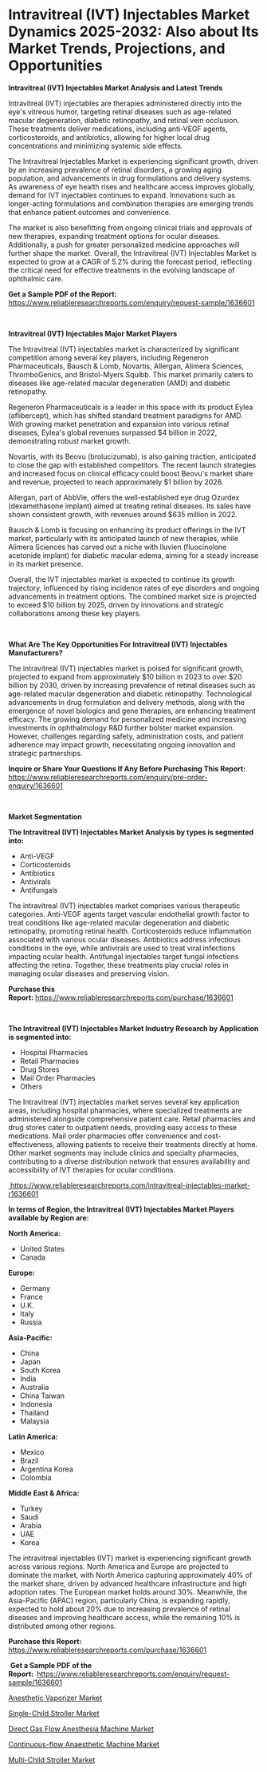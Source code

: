 <p><h1>Intravitreal (IVT) Injectables Market Dynamics 2025-2032: Also about Its Market Trends, Projections, and Opportunities</h1></p><p><strong>Intravitreal (IVT) Injectables Market Analysis and Latest Trends</strong></p>
<p><p>Intravitreal (IVT) injectables are therapies administered directly into the eye's vitreous humor, targeting retinal diseases such as age-related macular degeneration, diabetic retinopathy, and retinal vein occlusion. These treatments deliver medications, including anti-VEGF agents, corticosteroids, and antibiotics, allowing for higher local drug concentrations and minimizing systemic side effects. </p><p>The Intravitreal Injectables Market is experiencing significant growth, driven by an increasing prevalence of retinal disorders, a growing aging population, and advancements in drug formulations and delivery systems. As awareness of eye health rises and healthcare access improves globally, demand for IVT injectables continues to expand. Innovations such as longer-acting formulations and combination therapies are emerging trends that enhance patient outcomes and convenience.</p><p>The market is also benefitting from ongoing clinical trials and approvals of new therapies, expanding treatment options for ocular diseases. Additionally, a push for greater personalized medicine approaches will further shape the market. Overall, the Intravitreal (IVT) Injectables Market is expected to grow at a CAGR of 5.2% during the forecast period, reflecting the critical need for effective treatments in the evolving landscape of ophthalmic care.</p></p>
<p><strong>Get a Sample PDF of the Report:&nbsp;</strong> <a href="https://www.reliableresearchreports.com/enquiry/request-sample/1636601?utm_campaign=48&utm_medium=2&utm_source=Github&utm_content=ia&utm_term=23032025&utm_id=intravitreal-ivt-injectables">https://www.reliableresearchreports.com/enquiry/request-sample/1636601</a></p>
<p>&nbsp;</p>
<p><strong>Intravitreal (IVT) Injectables Major Market Players</strong></p>
<p><p>The Intravitreal (IVT) injectables market is characterized by significant competition among several key players, including Regeneron Pharmaceuticals, Bausch & Lomb, Novartis, Allergan, Alimera Sciences, ThromboGenics, and Bristol-Myers Squibb. This market primarily caters to diseases like age-related macular degeneration (AMD) and diabetic retinopathy.</p><p>Regeneron Pharmaceuticals is a leader in this space with its product Eylea (aflibercept), which has shifted standard treatment paradigms for AMD. With growing market penetration and expansion into various retinal diseases, Eylea's global revenues surpassed $4 billion in 2022, demonstrating robust market growth.</p><p>Novartis, with its Beovu (brolucizumab), is also gaining traction, anticipated to close the gap with established competitors. The recent launch strategies and increased focus on clinical efficacy could boost Beovu's market share and revenue, projected to reach approximately $1 billion by 2026.</p><p>Allergan, part of AbbVie, offers the well-established eye drug Ozurdex (dexamethasone implant) aimed at treating retinal diseases. Its sales have shown consistent growth, with revenues around $635 million in 2022.</p><p>Bausch & Lomb is focusing on enhancing its product offerings in the IVT market, particularly with its anticipated launch of new therapies, while Alimera Sciences has carved out a niche with Iluvien (fluocinolone acetonide implant) for diabetic macular edema, aiming for a steady increase in its market presence.</p><p>Overall, the IVT injectables market is expected to continue its growth trajectory, influenced by rising incidence rates of eye disorders and ongoing advancements in treatment options. The combined market size is projected to exceed $10 billion by 2025, driven by innovations and strategic collaborations among these key players.</p></p>
<p>&nbsp;</p>
<p><strong>What Are The Key Opportunities For Intravitreal (IVT) Injectables Manufacturers?</strong></p>
<p><p>The intravitreal (IVT) injectables market is poised for significant growth, projected to expand from approximately $10 billion in 2023 to over $20 billion by 2030, driven by increasing prevalence of retinal diseases such as age-related macular degeneration and diabetic retinopathy. Technological advancements in drug formulation and delivery methods, along with the emergence of novel biologics and gene therapies, are enhancing treatment efficacy. The growing demand for personalized medicine and increasing investments in ophthalmology R&D further bolster market expansion. However, challenges regarding safety, administration costs, and patient adherence may impact growth, necessitating ongoing innovation and strategic partnerships.</p></p>
<p><strong>Inquire or Share Your Questions If Any Before Purchasing This Report:</strong> <a href="https://www.reliableresearchreports.com/enquiry/pre-order-enquiry/1636601?utm_campaign=48&utm_medium=2&utm_source=Github&utm_content=ia&utm_term=23032025&utm_id=intravitreal-ivt-injectables">https://www.reliableresearchreports.com/enquiry/pre-order-enquiry/1636601</a></p>
<p>&nbsp;</p>
<p><strong>Market Segmentation</strong></p>
<p><strong>The Intravitreal (IVT) Injectables Market Analysis by types is segmented into:</strong></p>
<p><ul><li>Anti-VEGF</li><li>Corticosteroids</li><li>Antibiotics</li><li>Antivirals</li><li>Antifungals</li></ul></p>
<p><p>The intravitreal (IVT) injectables market comprises various therapeutic categories. Anti-VEGF agents target vascular endothelial growth factor to treat conditions like age-related macular degeneration and diabetic retinopathy, promoting retinal health. Corticosteroids reduce inflammation associated with various ocular diseases. Antibiotics address infectious conditions in the eye, while antivirals are used to treat viral infections impacting ocular health. Antifungal injectables target fungal infections affecting the retina. Together, these treatments play crucial roles in managing ocular diseases and preserving vision.</p></p>
<p><strong>Purchase this Report:&nbsp;</strong><a href="https://www.reliableresearchreports.com/purchase/1636601?utm_campaign=48&utm_medium=2&utm_source=Github&utm_content=ia&utm_term=23032025&utm_id=intravitreal-ivt-injectables">https://www.reliableresearchreports.com/purchase/1636601</a></p>
<p>&nbsp;</p>
<p><strong>The Intravitreal (IVT) Injectables Market Industry Research by Application is segmented into:</strong></p>
<p><ul><li>Hospital Pharmacies</li><li>Retail Pharmacies</li><li>Drug Stores</li><li>Mail Order Pharmacies</li><li>Others</li></ul></p>
<p><p>The Intravitreal (IVT) injectables market serves several key application areas, including hospital pharmacies, where specialized treatments are administered alongside comprehensive patient care. Retail pharmacies and drug stores cater to outpatient needs, providing easy access to these medications. Mail order pharmacies offer convenience and cost-effectiveness, allowing patients to receive their treatments directly at home. Other market segments may include clinics and specialty pharmacies, contributing to a diverse distribution network that ensures availability and accessibility of IVT therapies for ocular conditions.</p></p>
<p><a href="https://www.reliableresearchreports.com/intravitreal-injectables-market-r1636601?utm_campaign=48&utm_medium=2&utm_source=Github&utm_content=ia&utm_term=23032025&utm_id=intravitreal-ivt-injectables">&nbsp;https://www.reliableresearchreports.com/intravitreal-injectables-market-r1636601</a></p>
<p><strong>In terms of Region, the Intravitreal (IVT) Injectables Market Players available by Region are:</strong></p>
<p>
    <p> <strong> North America: </strong>
        <ul>
            <li>United States</li>
            <li>Canada</li>
        </ul>
        </p> 
    <p> <strong> Europe: </strong>
        <ul>
            <li>Germany</li>
            <li>France</li>
            <li>U.K.</li>
            <li>Italy</li>
            <li>Russia</li>
        </ul>
        </p> 
    <p> <strong> Asia-Pacific: </strong>
        <ul>
            <li>China</li>
            <li>Japan</li>
            <li>South Korea</li>
            <li>India</li>
            <li>Australia</li>
            <li>China Taiwan</li>
            <li>Indonesia</li>
            <li>Thailand</li>
            <li>Malaysia</li>
        </ul>
        </p> 
    <p> <strong> Latin America: </strong>
        <ul>
            <li>Mexico</li>
            <li>Brazil</li>
            <li>Argentina Korea</li>
            <li>Colombia</li>
        </ul>
        </p> 
    <p> <strong> Middle East & Africa: </strong>
        <ul>
            <li>Turkey</li>
            <li>Saudi</li>
            <li>Arabia</li>
            <li>UAE</li>
            <li>Korea</li>
        </ul>
    </p>
    </p>
<p><p>The intravitreal injectables (IVT) market is experiencing significant growth across various regions. North America and Europe are projected to dominate the market, with North America capturing approximately 40% of the market share, driven by advanced healthcare infrastructure and high adoption rates. The European market holds around 30%. Meanwhile, the Asia-Pacific (APAC) region, particularly China, is expanding rapidly, expected to hold about 20% due to increasing prevalence of retinal diseases and improving healthcare access, while the remaining 10% is distributed among other regions.</p></p>
<p><strong>Purchase this Report: </strong><a href="https://www.reliableresearchreports.com/purchase/1636601?utm_campaign=48&utm_medium=2&utm_source=Github&utm_content=ia&utm_term=23032025&utm_id=intravitreal-ivt-injectables">https://www.reliableresearchreports.com/purchase/1636601</a></p>
<p>&nbsp;<strong>Get a Sample PDF of the Report:&nbsp;&nbsp;</strong><a href="https://www.reliableresearchreports.com/enquiry/request-sample/1636601?utm_campaign=48&utm_medium=2&utm_source=Github&utm_content=ia&utm_term=23032025&utm_id=intravitreal-ivt-injectables">https://www.reliableresearchreports.com/enquiry/request-sample/1636601</a></p>
<p><strong></strong></p>
<p><p><a href="https://github.com/iperitvik8/Market-Research-Report-List-1/blob/main/anesthetic-vaporizer-market.md?utm_campaign=48&utm_medium=2&utm_source=Github&utm_content=ia&utm_term=23032025&utm_id=intravitreal-ivt-injectables">Anesthetic Vaporizer Market</a></p><p><a href="https://github.com/snaikraso/Market-Research-Report-List-1/blob/main/single-child-stroller-market.md?utm_campaign=48&utm_medium=2&utm_source=Github&utm_content=ia&utm_term=23032025&utm_id=intravitreal-ivt-injectables">Single-Child Stroller Market</a></p><p><a href="https://github.com/frodanlert/Market-Research-Report-List-1/blob/main/direct-gas-flow-anesthesia-machine-market.md?utm_campaign=48&utm_medium=2&utm_source=Github&utm_content=ia&utm_term=23032025&utm_id=intravitreal-ivt-injectables">Direct Gas Flow Anesthesia Machine Market</a></p><p><a href="https://github.com/ilanarohalgh/Market-Research-Report-List-1/blob/main/continuous-flow-anaesthetic-machine-market.md?utm_campaign=48&utm_medium=2&utm_source=Github&utm_content=ia&utm_term=23032025&utm_id=intravitreal-ivt-injectables">Continuous-flow Anaesthetic Machine Market</a></p><p><a href="https://github.com/kadutjoelly83/Market-Research-Report-List-1/blob/main/multi-child-stroller-market.md?utm_campaign=48&utm_medium=2&utm_source=Github&utm_content=ia&utm_term=23032025&utm_id=intravitreal-ivt-injectables">Multi-Child Stroller Market</a></p></p>